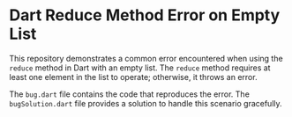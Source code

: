 # Dart Reduce Method Error on Empty List

This repository demonstrates a common error encountered when using the `reduce` method in Dart with an empty list. The `reduce` method requires at least one element in the list to operate; otherwise, it throws an error.

The `bug.dart` file contains the code that reproduces the error. The `bugSolution.dart` file provides a solution to handle this scenario gracefully.